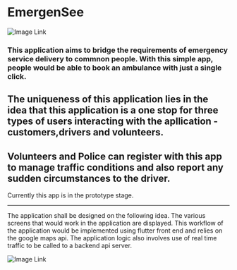 # EmergenSee

![Image Link]("https://github.com/HASHCUT69/EmergenSee/blob/master/images/EmergenSee%20(2).png" )

### This application aims to bridge the requirements of emergency service delivery to commnon people. With this simple app, people would be able to book an ambulance with just a single click.

## The uniqueness of this application lies in the idea that this application is a one stop for three types of users interacting with the apllication - customers,drivers and volunteers.
Volunteers and Police can register with this app to manage traffic conditions and also report any sudden circumstances to the driver.
---

Currently this app is in the prototype stage.

---

The application shall be designed on the following idea. The various screens that would work in the application are displayed.
This workflow of the application would be implemented using flutter front end and relies on the google maps api. The application logic also involves use of real time traffic
to be called to a backend api server.

![Image Link]("https://github.com/HASHCUT69/EmergenSee/blob/master/images/EmergenSee%20(1).png" )

